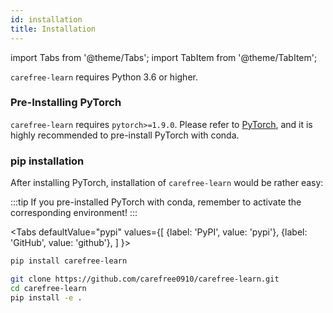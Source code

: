```yaml
---
id: installation
title: Installation
---
```


import Tabs from '@theme/Tabs';
import TabItem from '@theme/TabItem';

`carefree-learn` requires Python 3.6 or higher.

### Pre-Installing PyTorch

`carefree-learn` requires `pytorch>=1.9.0`. Please refer to [PyTorch](https://pytorch.org/get-started/locally/), and it is highly recommended to pre-install PyTorch with conda.

### pip installation

After installing PyTorch, installation of `carefree-learn` would be rather easy:

:::tip
If you pre-installed PyTorch with conda, remember to activate the corresponding environment!
:::

<Tabs
  defaultValue="pypi"
  values={[
    {label: 'PyPI', value: 'pypi'},
    {label: 'GitHub', value: 'github'},
  ]
}>
<TabItem value="pypi">

```bash
pip install carefree-learn
```

</TabItem>
<TabItem value="github">

```bash
git clone https://github.com/carefree0910/carefree-learn.git
cd carefree-learn
pip install -e .
```

</TabItem>
</Tabs>
